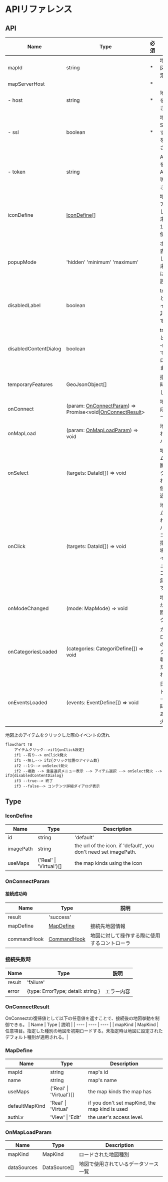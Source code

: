 # APIリファレンス

## API
| Name | Type | 必須 | 説明 |
| ---- | ---- | ---- | ---- |
| mapId | string | * | 地図IDまたは地図Alias名を設定してください |
| mapServerHost | | * | |
| - host | string | * | 地図サーバー名を設定してください |
| - ssl | boolean | * | 地図サーバーにSSL通信で接続する場合はtrueを指定してください |
| - token | string | | Auth0等で認証を行う場合は、Auth0トークン等を渡してください |
| iconDefine | [IconDefine](#icondefine)[] |  | 地図で使用するアイコンを指定してください。未指定の場合は1種類のピンが使われます。 |
| popupMode | 'hidden' 'minimum' 'maximum' | | ポップアップの表示方式を指定してください。未指定時は'maximum'が設定されます。 |
| disabledLabel | boolean | | trueを指定すると、地図上のアイテムの名前が非表示になります |
| disabledContentDialog | boolean | | trueを指定すると、地図上でアイテムを選択しても詳細ダイアログは表示されません |
| temporaryFeatures | GeoJsonObject[] | | 指定の地物を一時レイヤに描画して表示します |
| onConnect | (param: [OnConnectParam](#onconnectparam)) => Promise<void\|[OnConnectResult](#onconnectresult)> | | 地図への接続が成功した際のコールバック |
| onMapLoad | (param: [OnMapLoadParam](#onmaploadparam)) => void | | 地図がロードされた際のコールバック |
| onSelect | (targets: DataId[]) => void | | 地図上のアイテムが選択された際のコールバック。選択解除された場合は、0個のtargetsを返す |
| onClick | (targets: DataId[]) => void | | 地図上のアイテムがクリックされた際のコールバック。 このコールバックが指定されている場合は、重畳アイテム選択メニューとonSelectコールバックは無効になります。|
| onModeChanged | (mode: MapMode) => void | | 地図表示モードが切り替わった際のコールバック |
| onCategoriesLoaded | (categories: CategoriDefine[]) => void | | カテゴリ情報がロードされた際のコールバック。カテゴリ情報に更新があった場合も発火されます。 |
| onEventsLoaded | (events: EventDefine[]) => void | | 日時情報がロードされた際のコールバック。日時情報に更新があった場合も発火されます |

地図上のアイテムをクリックした際のイベントの流れ
```mermaid
flowchart TB
    アイテムクリック-->if1{onClick設定}
    if1 --有り--> onClick発火
    if1 --無し--> if2{クリック位置のアイテム数}
    if2 --1つ--> onSelect発火
    if2 --複数 --> 重畳選択メニュー表示 --> アイテム選択 --> onSelect発火 --> if3{disabledContentDialog}
    if3 --true--> 終了
    if3 --false--> コンテンツ詳細ダイアログ表示

```

## Type
### IconDefine
| Name | Type | Description |
| ---- | ---- | ---- |
| id | string | 'default' | the icon id. when 'default', you can use default icon. |
| imagePath | string | the url of the icon. if 'default', you don't need set imagePath. |
| useMaps | ('Real' \| 'Virtual')[] | the map kinds using the icon |

### OnConnectParam
#### 接続成功時
| Name | Type | 説明 |
| ---- | ---- | ---- |
| result | 'success' | |
| mapDefine | [MapDefine](#mapdefine) | 接続先地図情報 |
| commandHook | [CommandHook](./Command_jp.md) | 地図に対して操作する際に使用するコントローラ |

### 接続失敗時
| Name | Type | 説明 |
| ---- | ---- | ---- |
| result | 'failure' | |
| error | {type: ErrorType; detail: string } | エラー内容 |

### OnConnectResult
OnConnectの復帰値として以下の任意値を返すことで、接続後の地図挙動を制御できる。
| Name | Type | 説明 |
| ---- | ---- | ---- |
| mapKind | MapKind | 任意項目。指定した種別の地図を初期ロードする。未指定時は地図に設定されたデフォルト種別が適用される。|


### MapDefine
| Name | Type | Description |
| ---- | ---- | ---- |
| mapId | string | map's id |
| name | string | map's name |
| useMaps | ('Real' \| 'Virtual')[] | the map kinds the map has |
| defaultMapKind | 'Real' \| 'Virtual' | if you don't set mapKind, the map kind is used |
| authLv | 'View' \| 'Edit' | the user's access level. |

### OnMapLoadParam
| Name | Type | Description |
| ---- | ---- | ---- |
| mapKind | MapKind | ロードされた地図種別 |
| dataSources | DataSource[] | 地図で使用されているデータソース一覧 |

